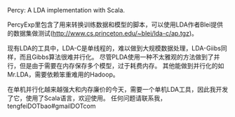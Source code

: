 Percy: A LDA implementation with Scala.


PercyExp里包含了用来转换训练数据和模型的脚本，可以使用LDA作者Blei提供的数据集做测试(http://www.cs.princeton.edu/~blei/lda-c/ap.tgz)。

现有LDA的工具中，LDA-C是单线程的，难以做到大规模数据处理，LDA-Giibs同样，而且Gibbs算法很难并行化。
尽管PLDA使用一种不太雅观的方法做到了并行，但是由于需要在内存保存多个模型，过于耗费内存。
其他能做到并行化的如Mr.LDA，需要依赖笨重难用的Hadoop。

在单机并行化越来越强大和内存廉价的今天，需要一个单机LDA工具，因此我开发了它，使用了Scala语言，欢迎使用。
任何问题请联系我，tengfeiDOTbao#gmailDOTcom

